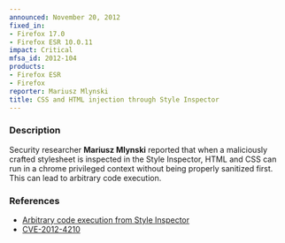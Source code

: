 ```yaml
---
announced: November 20, 2012
fixed_in:
- Firefox 17.0
- Firefox ESR 10.0.11
impact: Critical
mfsa_id: 2012-104
products:
- Firefox ESR
- Firefox
reporter: Mariusz Mlynski
title: CSS and HTML injection through Style Inspector
---
```


<h3>Description</h3>

<p>Security researcher <strong>Mariusz Mlynski</strong> reported that when a maliciously crafted stylesheet is inspected in the Style Inspector, HTML and CSS can run in a chrome privileged context without being properly sanitized first. This can lead to arbitrary code execution.
</p>


<h3>References</h3>

<ul>
  <li><a href="https://bugzilla.mozilla.org/show_bug.cgi?id=796866">
      Arbitrary code execution from Style Inspector</a></li>
  <li><a href="http://cve.mitre.org/cgi-bin/cvename.cgi?name=CVE-2012-4210" class="ex-ref">CVE-2012-4210</a></li>
</ul>



